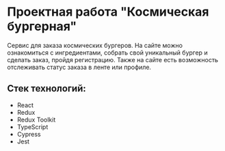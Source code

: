 # Проектная работа "Космическая бургерная"

Сервис для заказа космических бургеров. 
На сайте можно ознакомиться с ингредиентами, собрать свой уникальный бургер и сделать заказ, пройдя регистрацию. 
Также на сайте есть возможность отслеживать статус заказа в ленте или профиле. 

## Стек технологий:

- React
- Redux
- Redux Toolkit
- TypeScript
- Cypress
- Jest

